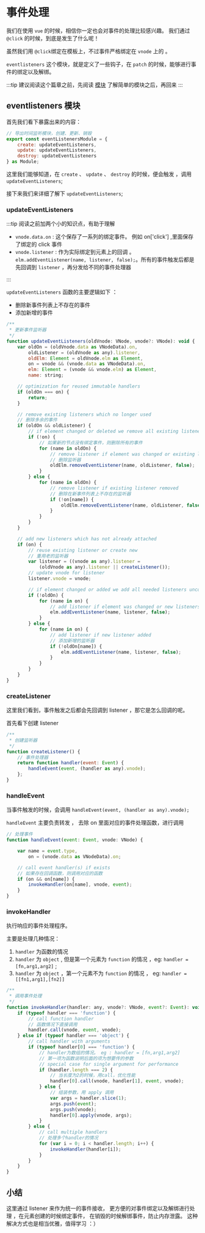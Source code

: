 # 事件处理

我们在使用 `vue` 的时候，相信你一定也会对事件的处理比较感兴趣。 我们通过 `@click` 的时候，到底是发生了什么呢！

虽然我们用 `@click`绑定在模板上，不过事件严格绑定在 `vnode` 上的 。

`eventlisteners` 这个模块，就是定义了一些钩子，在 `patch` 的时候，能够进行事件的绑定以及解绑。

:::tip
建议阅读这个篇章之前，先阅读 [模块](/js/vue/snabbdom/modules.md) 了解简单的模块之后，再回来
:::

## eventlisteners 模块

首先我们看下暴露出来的内容：

```javascript
// 导出时间监听模块，创建、更新、销毁
export const eventListenersModule = {
    create: updateEventListeners,
    update: updateEventListeners,
    destroy: updateEventListeners
} as Module;
```

这里我们能够知道，在 `create` 、 `update` 、 `destroy` 的时候，便会触发 ，调用 `updateEventListeners`;

接下来我们来详细了解下 `updateEventListeners`;

### updateEventListeners

:::tip
阅读之前加两个小的知识点，有助于理解

-   `vnode.data.on` : 这个保存了一系列的绑定事件。 例如 on['click'] ,里面保存了绑定的 click 事件
-   `vnode.listener` : 作为实际绑定到元素上的回调 。 `elm.addEventListener(name, listener, false);`。所有的事件触发后都是先回调到 `listener` ，再分发给不同的事件处理器

:::

`updateEventListeners` 函数的主要逻辑如下 ：

-   删除新事件列表上不存在的事件
-   添加新增的事件

```javascript
/**
 * 更新事件监听器
 */
function updateEventListeners(oldVnode: VNode, vnode?: VNode): void {
    var oldOn = (oldVnode.data as VNodeData).on,
        oldListener = (oldVnode as any).listener,
        oldElm: Element = oldVnode.elm as Element,
        on = vnode && (vnode.data as VNodeData).on,
        elm: Element = (vnode && vnode.elm) as Element,
        name: string;

    // optimization for reused immutable handlers
    if (oldOn === on) {
        return;
    }

    // remove existing listeners which no longer used
    // 删除多余的事件
    if (oldOn && oldListener) {
        // if element changed or deleted we remove all existing listeners unconditionally
        if (!on) {
            // 如果新的节点没有绑定事件，则删除所有的事件
            for (name in oldOn) {
                // remove listener if element was changed or existing listeners removed
                // 删除监听器
                oldElm.removeEventListener(name, oldListener, false);
            }
        } else {
            for (name in oldOn) {
                // remove listener if existing listener removed
                // 删除在新事件列表上不存在的监听器
                if (!on[name]) {
                    oldElm.removeEventListener(name, oldListener, false);
                }
            }
        }
    }

    // add new listeners which has not already attached
    if (on) {
        // reuse existing listener or create new
        // 重用老的监听器
        var listener = ((vnode as any).listener =
            (oldVnode as any).listener || createListener());
        // update vnode for listener
        listener.vnode = vnode;

        // if element changed or added we add all needed listeners unconditionally
        if (!oldOn) {
            for (name in on) {
                // add listener if element was changed or new listeners added
                elm.addEventListener(name, listener, false);
            }
        } else {
            for (name in on) {
                // add listener if new listener added
                // 添加新增的监听器
                if (!oldOn[name]) {
                    elm.addEventListener(name, listener, false);
                }
            }
        }
    }
}
```

### createListener

这里我们看到，事件触发之后都会先回调到 listener ，那它是怎么回调的呢。

首先看下创建 listener

```javascript
/**
 * 创建监听器
 */
function createListener() {
    // 事件处理器
    return function handler(event: Event) {
        handleEvent(event, (handler as any).vnode);
    };
}
```

### handleEvent

当事件触发的时候，会调用 `handleEvent(event, (handler as any).vnode);`

`handleEvent` 主要负责转发 ， 去除 on 里面对应的事件处理函数，进行调用

```javascript
// 处理事件
function handleEvent(event: Event, vnode: VNode) {

    var name = event.type,
        on = (vnode.data as VNodeData).on;

    // call event handler(s) if exists
    // 如果存在回调函数，则调用对应的函数
    if (on && on[name]) {
        invokeHandler(on[name], vnode, event);
    }
}
```

### invokeHandler

执行响应的事件处理程序。

主要是处理几种情况：

1. `handler` 为函数的情况
2. `handler` 为 `object` , 但是第一个元素为 `function` 的情况 ，eg: `handler = [fn,arg1,arg2]` ;
3. `handler` 为 `object` ，第一个元素不为 `function` 的情况 ， eg: `handler = [[fn1,arg1],[fn2]]`

```javascript
/**
 * 调用事件处理
 */
function invokeHandler(handler: any, vnode?: VNode, event?: Event): void {
    if (typeof handler === 'function') {
        // call function handler
        // 函数情况下直接调用
        handler.call(vnode, event, vnode);
    } else if (typeof handler === 'object') {
        // call handler with arguments
        if (typeof handler[0] === 'function') {
            // handler为数组的情况。 eg : handler = [fn,arg1,arg2]
            // 第一项为函数说明后面的项为想要传的参数
            // special case for single argument for performance
            if (handler.length === 2) {
                // 当长度为2的时候，用call，优化性能
                handler[0].call(vnode, handler[1], event, vnode);
            } else {
                // 组装参数，用 apply 调用
                var args = handler.slice(1);
                args.push(event);
                args.push(vnode);
                handler[0].apply(vnode, args);
            }
        } else {
            // call multiple handlers
            // 处理多个handler的情况
            for (var i = 0; i < handler.length; i++) {
                invokeHandler(handler[i]);
            }
        }
    }
}
```

## 小结

这里通过 listener 来作为统一的事件接收， 更方便的对事件绑定以及解绑进行处理 ，在元素创建的时候绑定事件， 在销毁的时候解绑事件，防止内存泄露。 这种解决方式也是相当优雅，值得学习 ：）
